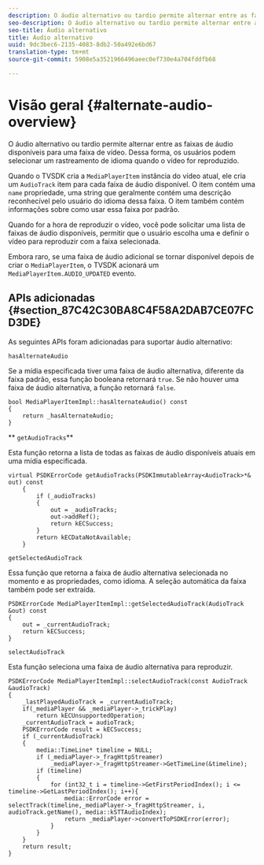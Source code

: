```yaml
---
description: O áudio alternativo ou tardio permite alternar entre as faixas de áudio disponíveis para uma faixa de vídeo. Dessa forma, os usuários podem selecionar um rastreamento de idioma quando o vídeo for reproduzido.
seo-description: O áudio alternativo ou tardio permite alternar entre as faixas de áudio disponíveis para uma faixa de vídeo. Dessa forma, os usuários podem selecionar um rastreamento de idioma quando o vídeo for reproduzido.
seo-title: Áudio alternativo
title: Áudio alternativo
uuid: 9dc3bec6-2135-4083-8db2-50a492e6bd67
translation-type: tm+mt
source-git-commit: 5908e5a3521966496aeec0ef730e4a704fddfb68

---
```



# Visão geral {#alternate-audio-overview}

O áudio alternativo ou tardio permite alternar entre as faixas de áudio disponíveis para uma faixa de vídeo. Dessa forma, os usuários podem selecionar um rastreamento de idioma quando o vídeo for reproduzido.

<!--<a id="section_E4F9DC28A2944BD08B4190A7F98A8365"></a>-->

Quando o TVSDK cria a `MediaPlayerItem` instância do vídeo atual, ele cria um `AudioTrack` item para cada faixa de áudio disponível. O item contém uma `name` propriedade, uma string que geralmente contém uma descrição reconhecível pelo usuário do idioma dessa faixa. O item também contém informações sobre como usar essa faixa por padrão.

Quando for a hora de reproduzir o vídeo, você pode solicitar uma lista de faixas de áudio disponíveis, permitir que o usuário escolha uma e definir o vídeo para reproduzir com a faixa selecionada.

Embora raro, se uma faixa de áudio adicional se tornar disponível depois de criar o `MediaPlayerItem`, o TVSDK acionará um `MediaPlayerItem.AUDIO_UPDATED` evento.

## APIs adicionadas {#section_87C42C30BA8C4F58A2DAB7CE07FCD3DE}

As seguintes APIs foram adicionadas para suportar áudio alternativo:

`hasAlternateAudio`

Se a mídia especificada tiver uma faixa de áudio alternativa, diferente da faixa padrão, essa função booleana retornará `true`. Se não houver uma faixa de áudio alternativa, a função retornará `false`.

```
bool MediaPlayerItemImpl::hasAlternateAudio() const 
{ 
    return _hasAlternateAudio; 
}
```

** `getAudioTracks`**

Esta função retorna a lista de todas as faixas de áudio disponíveis atuais em uma mídia especificada.

```
virtual PSDKErrorCode getAudioTracks(PSDKImmutableArray<AudioTrack>*& out) const 
    { 
        if (_audioTracks) 
        { 
            out = _audioTracks; 
            out->addRef(); 
            return kECSuccess; 
        } 
        return kECDataNotAvailable; 
    }
```

`getSelectedAudioTrack`

Essa função que retorna a faixa de áudio alternativa selecionada no momento e as propriedades, como idioma. A seleção automática da faixa também pode ser extraída.

```
PSDKErrorCode MediaPlayerItemImpl::getSelectedAudioTrack(AudioTrack &out) const 
{ 
    out = _currentAudioTrack; 
    return kECSuccess; 
}
```

`selectAudioTrack`

Esta função seleciona uma faixa de áudio alternativa para reproduzir.

```
PSDKErrorCode MediaPlayerItemImpl::selectAudioTrack(const AudioTrack &audioTrack) 
{ 
    _lastPlayedAudioTrack = _currentAudioTrack; 
    if(_mediaPlayer && _mediaPlayer->_trickPlay) 
        return kECUnsupportedOperation; 
    _currentAudioTrack = audioTrack; 
    PSDKErrorCode result = kECSuccess; 
    if (_currentAudioTrack) 
    { 
        media::TimeLine* timeline = NULL; 
        if (_mediaPlayer->_fragHttpStreamer) 
            _mediaPlayer->_fragHttpStreamer->GetTimeLine(&timeline); 
        if (timeline) 
        { 
            for (int32_t i = timeline->GetFirstPeriodIndex(); i <= timeline->GetLastPeriodIndex(); i++){ 
                media::ErrorCode error = selectTrack(timeline,_mediaPlayer->_fragHttpStreamer, i, audioTrack.getName(), media::kSTTAudioIndex); 
                return _mediaPlayer->convertToPSDKError(error); 
            } 
        } 
    }   
    return result; 
}
```

